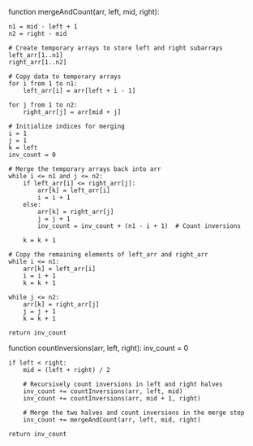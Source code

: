 function mergeAndCount(arr, left, mid, right):

    n1 = mid - left + 1
    n2 = right - mid

    # Create temporary arrays to store left and right subarrays
    left_arr[1..n1]
    right_arr[1..n2]

    # Copy data to temporary arrays
    for i from 1 to n1:
        left_arr[i] = arr[left + i - 1]

    for j from 1 to n2:
        right_arr[j] = arr[mid + j]

    # Initialize indices for merging
    i = 1
    j = 1
    k = left
    inv_count = 0

    # Merge the temporary arrays back into arr
    while i <= n1 and j <= n2:
        if left_arr[i] <= right_arr[j]:
            arr[k] = left_arr[i]
            i = i + 1
        else:
            arr[k] = right_arr[j]
            j = j + 1
            inv_count = inv_count + (n1 - i + 1)  # Count inversions

        k = k + 1

    # Copy the remaining elements of left_arr and right_arr
    while i <= n1:
        arr[k] = left_arr[i]
        i = i + 1
        k = k + 1

    while j <= n2:
        arr[k] = right_arr[j]
        j = j + 1
        k = k + 1

    return inv_count

function countInversions(arr, left, right):
inv_count = 0

    if left < right:
        mid = (left + right) / 2

        # Recursively count inversions in left and right halves
        inv_count += countInversions(arr, left, mid)
        inv_count += countInversions(arr, mid + 1, right)

        # Merge the two halves and count inversions in the merge step
        inv_count += mergeAndCount(arr, left, mid, right)

    return inv_count
